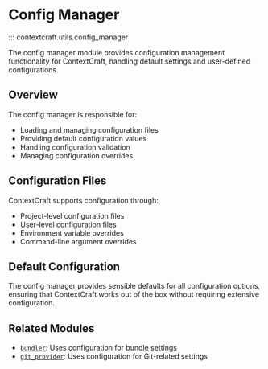 # Config Manager

::: contextcraft.utils.config_manager

The config manager module provides configuration management functionality for ContextCraft, handling default settings and user-defined configurations.

## Overview

The config manager is responsible for:

- Loading and managing configuration files
- Providing default configuration values
- Handling configuration validation
- Managing configuration overrides

## Configuration Files

ContextCraft supports configuration through:

- Project-level configuration files
- User-level configuration files
- Environment variable overrides
- Command-line argument overrides

## Default Configuration

The config manager provides sensible defaults for all configuration options, ensuring that ContextCraft works out of the box without requiring extensive configuration.

## Related Modules

- [`bundler`](tools/bundler.md): Uses configuration for bundle settings
- [`git_provider`](tools/git_provider.md): Uses configuration for Git-related settings
